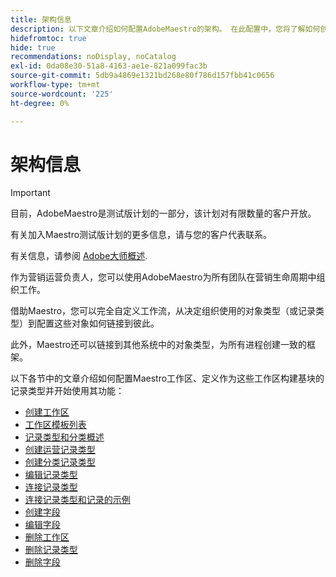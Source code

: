 ```yaml
---
title: 架构信息
description: 以下文章介绍如何配置AdobeMaestro的架构。 在此配置中，您将了解如何创建工作区、记录类型和自定义字段以映射您要在AdobeMaestro中管理的工作流。
hidefromtoc: true
hide: true
recommendations: noDisplay, noCatalog
exl-id: 0da08e30-51a8-4163-ae1e-821a099fac3b
source-git-commit: 5db9a4869e1321bd268e80f786d157fbb41c0656
workflow-type: tm+mt
source-wordcount: '225'
ht-degree: 0%

---
```


<!--
---
title: Architecture information
description: The following articles describe how you can configure the architecture of Adobe Maestro. As part of this configuration, you learn how you create workspaces, record types, and custom fields to map out the workflows you want to manage in Adobe Maestro. 
hidefromtoc: yes
author: Alina
feature: Work Management
role: User, Admin
hide: yes
---
-->

<!--udpate the metadata with real information when making this avilable in TOC and in the left nav-->

# 架构信息

>[!IMPORTANT]
>
>目前，AdobeMaestro是测试版计划的一部分，该计划对有限数量的客户开放。
>
>有关加入Maestro测试版计划的更多信息，请与您的客户代表联系。
>
>有关信息，请参阅 [Adobe大师概述](../maestro-overview.md).

作为营销运营负责人，您可以使用AdobeMaestro为所有团队在营销生命周期中组织工作。

借助Maestro，您可以完全自定义工作流，从决定组织使用的对象类型（或记录类型）到配置这些对象如何链接到彼此。

此外，Maestro还可以链接到其他系统中的对象类型，为所有进程创建一致的框架。

以下各节中的文章介绍如何配置Maestro工作区、定义作为这些工作区构建基块的记录类型并开始使用其功能：

* [创建工作区](../architecture-and-fields/create-workspaces.md)
* [工作区模板列表](../architecture-and-fields/workspace-templates.md)
* [记录类型和分类概述](../architecture-and-fields/overview-of-record-types-and-taxonomies.md)
* [创建运营记录类型](../architecture-and-fields/create-record-types.md)
* [创建分类记录类型](../architecture-and-fields/create-a-taxonomy.md)
* [编辑记录类型](../architecture-and-fields/edit-record-types.md)
* [连接记录类型](../architecture-and-fields/connect-record-types.md)
* [连接记录类型和记录的示例](../architecture-and-fields/example-connect-record-types-and-records.md)
* [创建字段](../architecture-and-fields/create-fields.md)
* [编辑字段](../architecture-and-fields/edit-fields.md)
* [删除工作区](../architecture-and-fields/delete-workspaces.md)
* [删除记录类型](../architecture-and-fields/delete-record-types.md)
* [删除字段](../architecture-and-fields/delete-fields.md)
